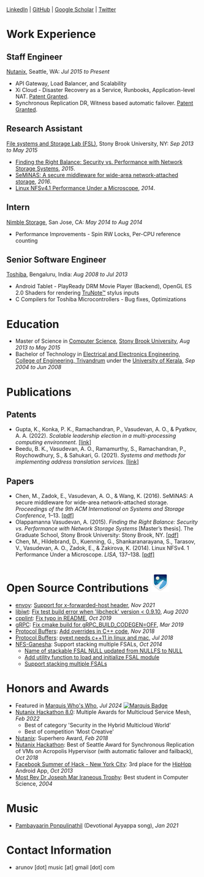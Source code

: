 [LinkedIn](https://www.linkedin.com/in/arunov/) | [GitHub](https://www.github.com/arunov/) | [Google Scholar](https://scholar.google.com/citations?hl=en&user=S0O40kUAAAAJ) | [Twitter](https://twitter.com/arun_ov)

# Work Experience
## Staff Engineer
[Nutanix](https://www.nutanix.com/), Seattle, WA: _Jul 2015 to Present_

- API Gateway, Load Balancer, and Scalability
- Xi Cloud - Disaster Recovery as a Service, Runbooks, Application-level NAT. [Patent Granted](https://patents.google.com/patent/US11171913B2/en).
- Synchronous Replication DR, Witness based automatic failover. [Patent Granted](https://patents.google.com/patent/US11218418B2/en).

## Research Assistant
[File systems and Storage Lab (FSL)](http://www.fsl.cs.stonybrook.edu/), Stony Brook University, NY: _Sep 2013 to May 2015_

- [Finding the Right Balance: Security vs. Performance with Network Storage Systems](https://www.fsl.cs.sunysb.edu/docs/arun-msthesis/arun-msthesis.pdf), _2015_.
- [SeMiNAS: A secure middleware for wide-area network-attached storage](https://www.fsl.cs.stonybrook.edu/docs/nfs4perf/seminas-systor16.pdf), _2016_.
- [Linux NFSv4.1 Performance Under a Microscope](https://www.filesystems.org/docs/nfs4perf/nfs4perf-microscope.pdf), _2014_.

## Intern
[Nimble Storage](https://www.hpe.com/us/en/storage/nimble.html), San Jose, CA: _May 2014 to Aug 2014_

- Performance Improvements - Spin RW Locks, Per-CPU reference counting

## Senior Software Engineer
[Toshiba](http://www.toshiba-tsip.com/tsip/), Bengaluru, India: _Aug 2008 to Jul 2013_

- Android Tablet - PlayReady DRM Movie Player (Backend), OpenGL ES 2.0 Shaders for rendering [TruNote&trade;](https://www.youtube.com/watch?v=kJFNmfYMTzA) stylus inputs
- C Compilers for Toshiba Microcontrollers - Bug fixes, Optimizations

# Education
- Master of Science in [Computer Science](https://www.cs.stonybrook.edu/), [Stony Brook University](https://www.stonybrook.edu/), _Aug 2013 to May 2015_
- Bachelor of Technology in [Electrical and Electronics Engineering](http://www.ee.cet.ac.in/), [College of Engineering, Trivandrum](http://www.cet.ac.in/) under the [University of Kerala](http://www.keralauniversity.ac.in/), _Sep 2004 to Jun 2008_

# Publications

## Patents
<!-- TODO: Figure out how to get bibtex working with Github Pages -->
<!-- - reference gupta2022scalable -->
<!--   [\[link\]](https://patents.google.com/patent/US11218418B2/en) -->
<!-- - reference beedu2020systems -->
<!--   [\[link\]](https://patents.google.com/patent/US11171913B2/en) -->
- Gupta, K., Konka, P. K., Ramachandran, P., Vasudevan, A. O., & Pyatkov, A. A. (2022). _Scalable leadership election in a multi-processing computing environment._
  [\[link\]](https://patents.google.com/patent/US11218418B2/en)
- Beedu, B. K., Vasudevan, A. O., Ramamurthy, S., Ramachandran, P., Roychowdhury, S., & Sahukari, G. (2021). _Systems and methods for implementing address translation services._
  [\[link\]](https://patents.google.com/patent/US11171913B2/en)

## Papers
<!-- TODO: Figure out how to get bibtex working with Github Pages -->
<!-- - reference chen2016seminas -->
<!--   [\[pdf\]](https://www.fsl.cs.stonybrook.edu/docs/nfs4perf/seminas-systor16.pdf) -->
<!-- - reference olappamanna2015finding -->
<!--   [\[pdf\]](https://www.fsl.cs.sunysb.edu/docs/arun-msthesis/arun-msthesis.pdf) -->
<!-- - reference chen2014linux -->
<!--   [\[pdf\]](https://www.filesystems.org/docs/nfs4perf/nfs4perf-microscope.pdf) -->
- Chen, M., Zadok, E., Vasudevan, A. O., & Wang, K. (2016). SeMiNAS: A secure middleware for wide-area network-attached storage. _Proceedings of the 9th ACM International on Systems and Storage Conference,_ 1–13.
  [\[pdf\]](https://www.fsl.cs.stonybrook.edu/docs/nfs4perf/seminas-systor16.pdf)
- Olappamanna Vasudevan, A. (2015). _Finding the Right Balance: Security vs. Performance with Network Storage Systems_ [Master’s thesis]. The Graduate School, Stony Brook University: Stony Brook, NY.
  [\[pdf\]](https://www.fsl.cs.sunysb.edu/docs/arun-msthesis/arun-msthesis.pdf)
- Chen, M., Hildebrand, D., Kuenning, G., Shankaranarayana, S., Tarasov, V., Vasudevan, A. O., Zadok, E., & Zakirova, K. (2014). Linux NFSv4. 1 Performance Under a Microscope. _LISA,_ 137–138.
  [\[pdf\]](https://www.filesystems.org/docs/nfs4perf/nfs4perf-microscope.pdf)

# Open Source Contributions <a href="https://archiveprogram.github.com/arctic-vault/"><img src="/images/badge--acv-64.png" height="50" width="auto" alt="GH arctic badge" title="GitHub Arctic Code Vault Contributor, 2020"></a>
- [envoy](https://www.envoyproxy.io/): [Support for x-forwarded-host header](https://github.com/envoyproxy/envoy/pull/18639), _Nov 2021_
- [libjwt](http://benmcollins.github.io/libjwt/): [Fix test build error when 'libcheck' version < 0.9.10](https://github.com/benmcollins/libjwt/pull/135), _Aug 2020_
- [cpplint](https://google.github.io/styleguide/): [Fix typo in README](https://github.com/cpplint/cpplint/pull/109), _Oct 2019_
- [gRPC](https://grpc.io/): [Fix cmake build for gRPC_BUILD_CODEGEN=OFF](https://github.com/grpc/grpc/pull/17982), _Mar 2019_
- [Protocol Buffers](https://developers.google.com/protocol-buffers): [Add overrides in C++ code](https://github.com/protocolbuffers/protobuf/pull/5375), _Nov 2018_
- [Protocol Buffers](https://developers.google.com/protocol-buffers): [pyext needs c++11 in linux and mac](https://github.com/protocolbuffers/protobuf/pull/4930), _Jul 2018_
- [NFS-Ganesha](https://nfs-ganesha.github.io/): Support stacking multiple FSALs, _Oct 2014_
  - [Name of stackable FSAL NULL updated from NULLFS to NULL](https://github.com/nfs-ganesha/nfs-ganesha/commit/0a049d5949886a05244698aa8628203e3065f2c0)
  - [Add utility function to load and initialize FSAL module](https://github.com/nfs-ganesha/nfs-ganesha/commit/23075a5857a784e8db5eafb8eea4f5252c3e182c)
  - [Support stacking multiple FSALs](https://github.com/nfs-ganesha/nfs-ganesha/commit/216b9a2f2ff4b2d5657a8781699a768f691e0416)

# Honors and Awards
- Featured in [Marquis Who's Who](https://marquiswhoswho.com), _Jul 2024_ <a href="https://badges.marquiswhoswho.com/Badge/honoredlistee/df1d5bb5120b42ec9380147b7a0f9cd1fd40b2c94f7e4d78bb88cb8df08218b6">
    <img decoding="async" src="https://badges.marquiswhoswho.com/Badge/honoredlistee/df1d5bb5120b42ec9380147b7a0f9cd1fd40b2c94f7e4d78bb88cb8df08218b6" alt="Marquis Badge" width="50px" height="50px">
  </a>
- [Nutanix Hackathon 8.0](https://www.youtube.com/watch?v=cn6VzcnAMms): Multiple Awards for Multicloud Service Mesh, _Feb 2022_
  - Best of category 'Security in the Hybrid Multicloud World'
  - Best of competition 'Most Creative'
- [Nutanix](https://www.nutanix.com/): Superhero Award, _Feb 2018_
- [Nutanix Hackathon](https://www.youtube.com/watch?v=cn6VzcnAMms): Best of Seattle Award for Synchronous Replication of VMs on Acropolis Hypervisor (with automatic failover and failback), _Oct 2018_
- [Facebook Summer of Hack - New York City](https://www.facebook.com/events/149609545248155/): 3rd place for the [HipHop](https://github.com/arunov/hiphop) Android App, _Oct 2013_
- [Most Rev Dr Joseph Mar Iraneous Trophy](http://stthomascentralschool.edu.in/about.aspx): Best student in Computer Science, _2004_

# Music
- [Pambayaarin Ponpulinathil](https://youtu.be/9mvjJXvCsAQ) (Devotional Ayyappa song), _Jan 2021_

# Contact Information
- arunov [dot] music [at] gmail [dot] com
